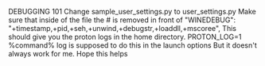 DEBUGGING 101
Change sample_user_settings.py to user_settings.py
Make sure that inside of the file the # is removed in front of 
"WINEDEBUG": "+timestamp,+pid,+seh,+unwind,+debugstr,+loaddll,+mscoree", 
This should give you the proton logs in the home directory.
PROTON_LOG=1 %command% log is supposed to do this in the launch options
But it doesn't always work for me. Hope this helps
